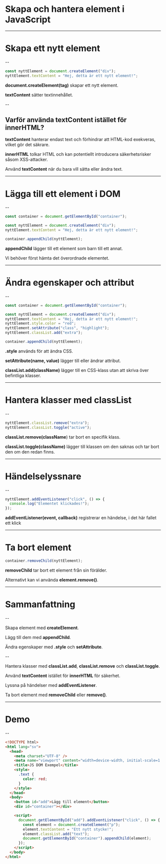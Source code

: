 # Skapa och hantera element i JavaScript

---

# Skapa ett nytt element

--

```js []
const nyttElement = document.createElement("div");
nyttElement.textContent = "Hej, detta är ett nytt element!";
```

**document.createElement(tag)** skapar ett nytt element.

**textContent** sätter textinnehållet.

--

## Varför använda textContent istället för innerHTML?

**textContent** hanterar endast text och förhindrar att HTML-kod exekveras, vilket gör det säkrare.

**innerHTML** tolkar HTML och kan potentiellt introducera säkerhetsrisker såsom XSS-attacker.

Använd **textContent** när du bara vill sätta eller ändra text.

---

# Lägga till ett element i DOM

--

```js [1, 6]
const container = document.getElementById("container");

const nyttElement = document.createElement("div");
nyttElement.textContent = "Hej, detta är ett nytt element!";

container.appendChild(nyttElement);
```

**appendChild** lägger till ett element som barn till ett annat.

Vi behöver först hämta det överordnade elementet.

---

# Ändra egenskaper och attribut

--

```js [5-7]
const container = document.getElementById("container");

const nyttElement = document.createElement("div");
nyttElement.textContent = "Hej, detta är ett nytt element!";
nyttElement.style.color = "red";
nyttElement.setAttribute("class", "highlight");
nyttElement.classList.add("extra");

container.appendChild(nyttElement);
```

**.style** används för att ändra CSS.

**setAttribute(name, value)** lägger till eller ändrar attribut.

**classList.add(className)** lägger till en CSS-klass utan att skriva över befintliga klasser.

---

# Hantera klasser med classList

--

```js []
nyttElement.classList.remove("extra");
nyttElement.classList.toggle("active");
```

**classList.remove(className**) tar bort en specifik klass.

**classList.toggle(className)** lägger till klassen om den saknas och tar bort den om den redan finns.

---

# Händelselyssnare

--

```js []
nyttElement.addEventListener("click", () => {
  console.log("Elementet klickades!");
});
```

**addEventListener(event, callback)** registrerar en händelse, i det här fallet ett klick

---

# Ta bort element

```js []
container.removeChild(nyttElement);
```

**removeChild** tar bort ett element från sin förälder.

Alternativt kan vi använda **element.remove()**.

---

# Sammanfattning

--

Skapa element med **createElement**.

Lägg till dem med **appendChild**.

Ändra egenskaper med **.style** och **setAttribute**.

--

Hantera klasser med **classList.add**, **classList.remove** och **classList.toggle**.

Använd **textContent** istället för **innerHTML** för säkerhet.

Lyssna på händelser med **addEventListener**.

Ta bort element med **removeChild** eller **remove()**.

---

# Demo

--

```html
<!DOCTYPE html>
<html lang="sv">
  <head>
    <meta charset="UTF-8" />
    <meta name="viewport" content="width=device-width, initial-scale=1.0" />
    <title>JS DOM Exempel</title>
    <style>
      .text {
        color: red;
      }
    </style>
  </head>
  <body>
    <button id="add">Lägg till element</button>
    <div id="container"></div>

    <script>
      document.getElementById("add").addEventListener("click", () => {
        const element = document.createElement("p");
        element.textContent = "Ett nytt stycke!";
        element.classList.add("text");
        document.getElementById("container").appendChild(element);
      });
    </script>
  </body>
</html>
```
